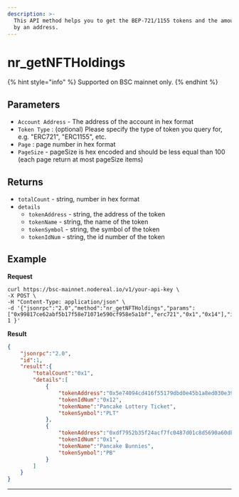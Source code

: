 ```yaml
---
description: >-
  This API method helps you to get the BEP-721/1155 tokens and the amount held
  by an address.
---
```


# nr\_getNFTHoldings

{% hint style="info" %}
Supported on BSC mainnet only.
{% endhint %}

## Parameters

* `Account Address` - The address of the account in hex format
* `Token Type` : (optional) Please specify the type of token you query for, e.g. "ERC721", "ERC1155", etc.
* `Page` : page number in hex format
* `PageSize` - pageSize is hex encoded and should be less equal than 100 (each page return at most pageSize items)

## Returns

* `totalCount` - string, number in hex format
* `details`&#x20;
  * `tokenAddress` - string, the address of the token
  * `tokenName` - string, the name of the token
  * `tokenSymbol` - string, the symbol of the token
  * `tokenIdNum` - string, the id number of the token

## Example

**Request**

```
curl https://bsc-mainnet.nodereal.io/v1/your-api-key \
-X POST \
-H "Content-Type: application/json" \
-d '{"jsonrpc":"2.0","method":"nr_getNFTHoldings","params":["0x99817ce62abf5b17f58e71071e590cf958e5a1bf","erc721","0x1","0x14"],"id": 1 }'
```

**Result**

```json
{
	"jsonrpc":"2.0",
	"id":1,
	"result":{
		"totalCount":"0x1",
		"details":[
			{
				"tokenAddress":"0x5e74094cd416f55179dbd0e45b1a8ed030e396a1",
				"tokenIdNum":"0x12",
				"tokenName":"Pancake Lottery Ticket",
				"tokenSymbol":"PLT"
			},
			{
				"tokenAddress":"0xdf7952b35f24acf7fc0487d01c8d5690a60dba07",
				"tokenIdNum":"0x1",
				"tokenName":"Pancake Bunnies",
				"tokenSymbol":"PB"
			}
		]
	}
}         
```

****

